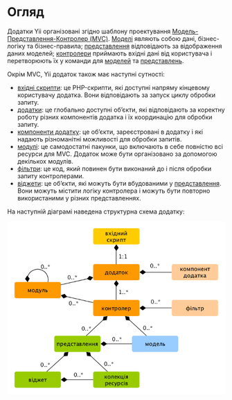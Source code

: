 Огляд
=====

Додатки Yii організовані згідно шаблону проектування [Модель-Представлення-Контролер (MVC)](http://uk.wikipedia.org/wiki/Модель-вид-контролер).
[Моделі](structure-models.md) являють собою дані, бізнес-логіку та бізнес-правила; 
[представлення](structure-views.md) відповідають за відображення даних моделей;
[контролери](structure-controllers.md) приймають вхідні дані від користувача і перетворюють їх у команди для
[моделей](structure-models.md) та [представлень](structure-views.md).

Окрім MVC, Yii додаток також має наступні сутності:

* [вхідні скрипти](structure-entry-scripts.md): це PHP-скрипти, які доступні напряму кінцевому користувачу додатка.
  Вони відповідають за запуск циклу обробки запиту.
* [додатки](structure-applications.md): це глобально доступні об’єкти, які відповідають за коректну роботу різних 
  компонентів додатка і їх координацію для обробки запиту.
* [компоненти додатку](structure-application-components.md): це об’єкти, зареєстровані в додатку і які надають
  різноманітні можливості для обробки запитів.
* [модулі](structure-modules.md): це самодостатні пакунки, що включають в себе повністю всі ресурси для MVC.
  Додаток може бути організовано за допомогою декількох модулів.
* [фільтри](structure-filters.md): це код, який повинен бути виконаний до і після обробки запиту контролерами.
* [віджети](structure-widgets.md): це об’єкти, які можуть бути вбудованими у [представлення](structure-views.md).
  Вони можуть містити логіку контролера і можуть бути повторно використаними у різних представленнях.

На наступній діаграмі наведена структурна схема додатку:

![Статична структура додатку](images/application-structure.png)
